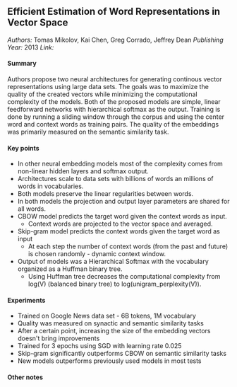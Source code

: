 ## Efficient Estimation of Word Representations in Vector Space
_Authors:_ Tomas Mikolov, Kai Chen, Greg Corrado, Jeffrey Dean
_Publishing Year:_ 2013
_Link:_ 

#### Summary
Authors propose two neural architectures for generating continous vector representations using large data sets.
The goals was to maximize the quality of the created vectors while minimizing the computational complexity of the models.
Both of the proposed models are simple, linear feedforward networks with hierarchical softmax as the output.
Training is done by running a sliding window through the corpus and using the center word and context words as training pairs.
The quality of the embeddings was primarily measured on the semantic similarity task.

#### Key points
- In other neural embedding models most of the complexity comes from non-linear hidden layers and softmax output.
- Architectures scale to data sets with billions of words an millions of words in vocabularies.
- Both models preserve the linear regularities between words.
- In both models the projection and output layer parameters are shared for all words.
- CBOW model predicts the target word given the context words as input.
    - Context words are projected to the vector space and averaged.
- Skip-gram model predicts the context words given the target word as input
    - At each step the number of context words (from the past and future) is chosen randomly - dynamic context window.
- Output of models was a Hierarchical Softmax with the vocabulary organized as a Huffman binary tree.
    - Using Huffman tree decreases the computational complexity from log(V) (balanced binary tree) to log(unigram_perplexity(V)).

#### Experiments
- Trained on Google News data set - 6B tokens, 1M vocabulary
- Quality was measured on synactic and semantic similarity tasks
- After a certain point, increasing the size of the embedding vectors doesn't bring improvements
- Trained for 3 epochs using SGD with learning rate 0.025
- Skip-gram significantly outperforms CBOW on semantic similarity tasks
- New models outperforms previously used models in most tests

#### Other notes
